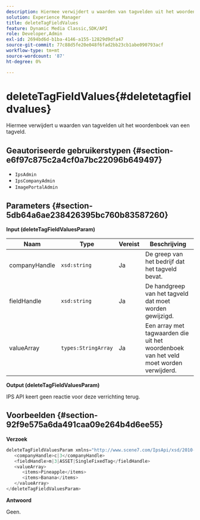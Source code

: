 ```yaml
---
description: Hiermee verwijdert u waarden van tagvelden uit het woordenboek van een tagveld.
solution: Experience Manager
title: deleteTagFieldValues
feature: Dynamic Media Classic,SDK/API
role: Developer,Admin
exl-id: 2694bd6d-b1ba-4146-a155-12829d9dfa47
source-git-commit: 77c88d5fe20e048f6fad2bb23cb1abe090793acf
workflow-type: tm+mt
source-wordcount: '87'
ht-degree: 0%

---
```


# deleteTagFieldValues{#deletetagfieldvalues}

Hiermee verwijdert u waarden van tagvelden uit het woordenboek van een tagveld.

## Geautoriseerde gebruikerstypen {#section-e6f97c875c2a4cf0a7bc22096b649497}

* `IpsAdmin`
* `IpsCompanyAdmin`
* `ImagePortalAdmin`

## Parameters {#section-5db64a6ae238426395bc760b83587260}

**Input (deleteTagFieldValuesParam)**

| Naam | Type | Vereist | Beschrijving |
|---|---|---|---|
| companyHandle | `xsd:string` | Ja | De greep van het bedrijf dat het tagveld bevat. |
| fieldHandle | `xsd:string` | Ja | De handgreep van het tagveld dat moet worden gewijzigd. |
| valueArray | `types:StringArray` | Ja | Een array met tagwaarden die uit het woordenboek van het veld moet worden verwijderd. |

**Output (deleteTagFieldValuesParam)**

IPS API keert geen reactie voor deze verrichting terug.

## Voorbeelden {#section-92f9e575a6da491caa09e264b4d6ee55}

**Verzoek**

```java
deleteTagFieldValuesParam xmlns="http://www.scene7.com/IpsApi/xsd/2010-01-31">
   <companyHandle>c|3</companyHandle>
   <fieldHandle>m|3|ASSET|SingleFixedTag</fieldHandle>
   <valueArray>
      <items>Pineapple</items>
      <items>Banana</items>
   </valueArray>
</deleteTagFieldValuesParam>
```

**Antwoord**

Geen.
